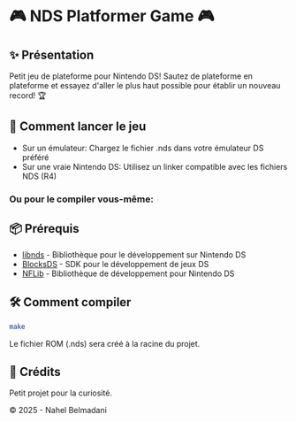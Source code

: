# 🎮 NDS Platformer Game 🎮

## ✨ Présentation
Petit jeu de plateforme pour Nintendo DS! Sautez de plateforme en plateforme et essayez d'aller le plus haut possible pour établir un nouveau record! 🏆

## 🚀 Comment lancer le jeu
- Sur un émulateur: Chargez le fichier .nds dans votre émulateur DS préféré
- Sur une vraie Nintendo DS: Utilisez un linker compatible avec les fichiers NDS (R4)

### Ou pour le compiler vous-même:


## 📦 Prérequis
- [libnds](https://libnds.devkitpro.org/) - Bibliothèque pour le développement sur Nintendo DS
- [BlocksDS](https://github.com/blocksds/sdk?tab=readme-ov-file) - SDK pour le développement de jeux DS
- [NFLib](https://github.com/knightfox75/nds_nflib) - Bibliothèque de développement pour Nintendo DS


## 🛠️ Comment compiler
```bash
make
```
Le fichier ROM (.nds) sera créé à la racine du projet.

## 👾 Crédits
Petit projet pour la curiosité.



© 2025 - Nahel Belmadani

